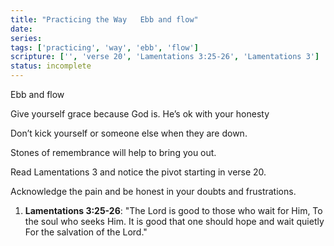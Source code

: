 ```yaml
---
title: "Practicing the Way   Ebb and flow"
date: 
series: 
tags: ['practicing', 'way', 'ebb', 'flow']
scripture: ['', 'verse 20', 'Lamentations 3:25-26', 'Lamentations 3']
status: incomplete
---
```




Ebb and flow

Give yourself grace because God is. He’s ok with your honesty 

Don’t kick yourself or someone else when they are down. 

Stones of remembrance will help to bring you out. 

Read Lamentations 3 and notice the pivot starting in verse 20.

Acknowledge the pain and be honest in your doubts and frustrations.

1. **Lamentations 3:25-26**: "The Lord is good to those who wait for Him, To the soul who seeks Him. It is good that one should hope and wait quietly For the salvation of the Lord."